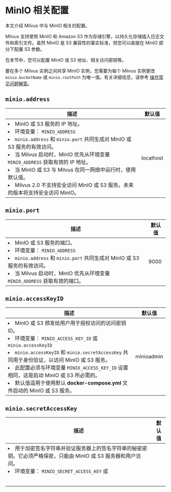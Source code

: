 # MinIO 相关配置

本文介绍 Milvus 中与 MinIO 相关的配置。

Milvus 支持使用 MinIO 和 Amazon S3 作为存储引擎，以持久化存储插入日志文件和索引文件。虽然 MinIO 是 S3 兼容性的事实标准，但您可以直接在 MinIO 部分下配置 S3 参数。

在本节中，您可以配置 MinIO 或 S3 地址、相关访问密钥等。

<div class="alert note">
要在多个 Milvus 实例之间共享 MinIO 实例，您需要为每个 Milvus 实例更改 <code>minio.bucketName</code> 或 <code>minio.rootPath</code> 为唯一值。有关详细信息，请参考 <a href="operational_faq.md#Can-I-share-a-MinIO-instance-among-multiple-Milvus-instances">操作常见问题解答</a>。
</div>

## `minio.address`

<table id="minio.address">
  <thead>
    <tr>
      <th class="width80">描述</th>
      <th class="width20">默认值</th> 
    </tr>
  </thead>
  <tbody>
    <tr>
      <td>
        <li>MinIO 或 S3 服务的 IP 地址。</li>
        <li>环境变量： <code>MINIO_ADDRESS</code></li>
        <li><code>minio.address</code> 和 <code>minio.port</code> 共同生成对 MinIO 或 S3 服务的有效访问。</li>
        <li>当 Milvus 启动时，MinIO 优先从环境变量 <code>MINIO_ADDRESS</code> 获取有效的 IP 地址。</li>
        <li>当 MinIO 或 S3 与 Milvus 在同一网络中运行时，使用默认值。</li>
        <li>Milvus 2.0 不支持安全访问 MinIO 或 S3 服务。未来的版本将支持安全访问 MinIO。</li>
      </td>
      <td>localhost</td>
    </tr>
  </tbody>
</table>


## `minio.port`

<table id="minio.port">
  <thead>
    <tr>
      <th class="width80">描述</th>
      <th class="width20">默认值</th> 
    </tr>
  </thead>
  <tbody>
    <tr>
      <td>
        <li>MinIO 或 S3 服务的端口。</li>
        <li>环境变量： <code>MINIO_ADDRESS</code></li>
        <li><code>minio.address</code> 和 <code>minio.port</code> 共同生成对 MinIO 或 S3 服务的有效访问。</li>
        <li>当 Milvus 启动时，MinIO 优先从环境变量 <code>MINIO_ADDRESS</code> 获取有效的端口。</li>
      </td>
      <td>9000</td>
    </tr>
  </tbody>
</table>

## `minio.accessKeyID`

<table id="minio.accessKeyID">
  <thead>
    <tr>
      <th class="width80">描述</th>
      <th class="width20">默认值</th> 
    </tr>
  </thead>
  <tbody>
    <tr>
      <td>
        <li>MinIO 或 S3 颁发给用户用于授权访问的访问密钥 ID。</li>
        <li>环境变量： <code>MINIO_ACCESS_KEY_ID</code> 或 <code>minio.accessKeyID</code></li>
        <li><code>minio.accessKeyID</code> 和 <code>minio.secretAccessKey</code> 共同用于身份验证，以访问 MinIO 或 S3 服务。</li>
        <li>此配置必须与环境变量 <code>MINIO_ACCESS_KEY_ID</code> 设置相同，这是启动 MinIO 或 S3 所必需的。</li>
        <li>默认值适用于使用默认 <b>docker-compose.yml</b> 文件启动的 MinIO 或 S3 服务。</li>
      </td>
      <td>minioadmin</td>
    </tr>
  </tbody>
</table>


## `minio.secretAccessKey`

<table id="minio.secretAccessKey">
  <thead>
    <tr>
      <th class="width80">描述</th>
      <th class="width20">默认值</th> 
    </tr>
  </thead>
  <tbody>
    <tr>
      <td>
        <li>用于加密签名字符串并验证服务器上的签名字符串的秘密密钥。它必须严格保密，只能由 MinIO 或 S3 服务器和用户访问。</li>
        <li>环境变量： <code>MINIO_SECRET_ACCESS_KEY</code> 或 <code>